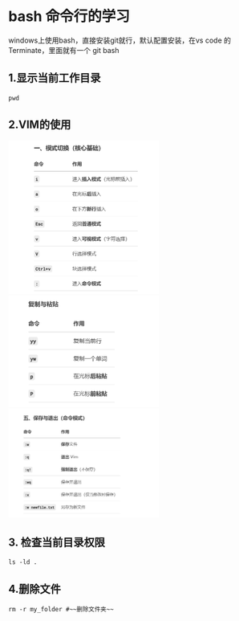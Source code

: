 # bash 命令行的学习

windows上使用bash，直接安装git就行，默认配置安装，在vs code 的Terminate，里面就有一个 git bash

## 1.显示当前工作目录
```
pwd
```

## 2.VIM的使用

<img src="img/vim.png" alt="模式切换" width="300" />

<img src="img/vim2.png" alt="复制粘贴" width="300" />

<img src="img/vim3.png" alt="保存和退出" width="300" />

## 3. 检查当前目录权限
```
ls -ld .
```

## 4.删除文件
```
rm -r my_folder #~~删除文件夹~~
```